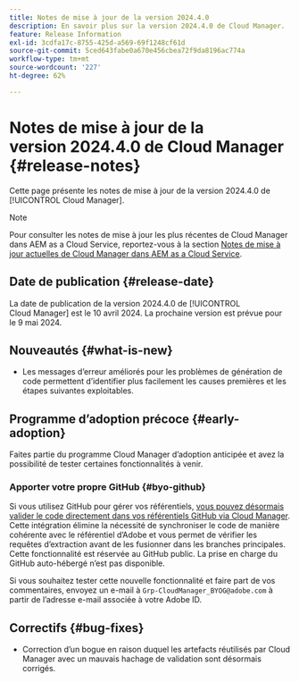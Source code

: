 ```yaml
---
title: Notes de mise à jour de la version 2024.4.0
description: En savoir plus sur la version 2024.4.0 de Cloud Manager.
feature: Release Information
exl-id: 3cdfa17c-8755-425d-a569-69f1248cf61d
source-git-commit: 5ced643fabe0a670e456cbea72f9da8196ac774a
workflow-type: tm+mt
source-wordcount: '227'
ht-degree: 62%

---
```


# Notes de mise à jour de la version 2024.4.0 de Cloud Manager {#release-notes}

Cette page présente les notes de mise à jour de la version 2024.4.0 de [!UICONTROL Cloud Manager].

>[!NOTE]
>
>Pour consulter les notes de mise à jour les plus récentes de Cloud Manager dans AEM as a Cloud Service, reportez-vous à la section [Notes de mise à jour actuelles de Cloud Manager dans AEM as a Cloud Service](https://experienceleague.adobe.com/fr/docs/experience-manager-cloud-service/content/release-notes/cloud-manager/current).

## Date de publication {#release-date}

La date de publication de la version 2024.4.0 de [!UICONTROL Cloud Manager] est le 10 avril 2024. La prochaine version est prévue pour le 9 mai 2024.

## Nouveautés {#what-is-new}

* Les messages d’erreur améliorés pour les problèmes de génération de code permettent d’identifier plus facilement les causes premières et les étapes suivantes exploitables.

## Programme d’adoption précoce {#early-adoption}

Faites partie du programme Cloud Manager d’adoption anticipée et avez la possibilité de tester certaines fonctionnalités à venir.

### Apporter votre propre GitHub {#byo-github}

Si vous utilisez GitHub pour gérer vos référentiels, [vous pouvez désormais valider le code directement dans vos référentiels GitHub via Cloud Manager](/help/managing-code/private-repositories.md). Cette intégration élimine la nécessité de synchroniser le code de manière cohérente avec le référentiel d’Adobe et vous permet de vérifier les requêtes d’extraction avant de les fusionner dans les branches principales. Cette fonctionnalité est réservée au GitHub public. La prise en charge du GitHub auto-hébergé n’est pas disponible.

Si vous souhaitez tester cette nouvelle fonctionnalité et faire part de vos commentaires, envoyez un e-mail à `Grp-CloudManager_BYOG@adobe.com` à partir de l’adresse e-mail associée à votre Adobe ID.

## Correctifs {#bug-fixes}

* Correction d’un bogue en raison duquel les artefacts réutilisés par Cloud Manager avec un mauvais hachage de validation sont désormais corrigés.
